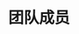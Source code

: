 <script setup>
import { VPTeamMembers } from 'vitepress/theme'

const members = [
  {
    avatar: 'https://github.com/RealLanta.png',
    name: 'RealLanta',
    title: '主要开发者',
    links: [
      { icon: 'github', link: 'https://github.com/RealLanta' },
      {
        icon: {
          svg: '<svg version="1.1" xmlns="http://www.w3.org/2000/svg" height="1024" width="1024" viewBox="0 0 1024 1024"><path d="M74.97196999 414.90963001c34.04231111-76.21594112 107.52758557-132.7710811 189.32622222-148.30554112 63.47283001-10.92266667 128.52337778 5.76474112 184.22897778 36.34820778 47.27087445 24.09054777 88.95905223 57.58672555 127.12770446 94.17765888-18.38648889 20.93511111-44.47952555 32.8286811-65.41463779 50.91176335-52.4894811-44.2368-109.95484445-88.4129189-179.73854777-99.09286002-89.80859221-14.98832555-180.40604445 56.00900779-193.99869668 144.66465223-9.8910811 52.24675555 11.5294811 107.70963001 51.39721558 142.11603001 45.14702222 39.80705223 110.62234112 50.7297189 167.96633998 35.55934777 65.536-15.83786667 116.02299221-64.92918557 155.70868224-116.93321444 61.53102222-82.04136334 112.86755555-171.12177778 168.20906666-257.28948224 15.83786667-21.78465223 53.94583666-19.6001189 66.81031112 4.36906667 72.39300779 124.03294777 143.45102222 248.85475555 215.72266666 372.94838557 8.61676999 17.17285888 5.03656334 40.71727445-10.92266666 52.4894811-14.86696334 12.07561443-37.92592555 11.65084445-52.48948224-0.78885888-85.86429667-61.59170333-171.66791111-123.30476999-257.35016221-185.1392 21.48124445-17.11217778 43.69066667-33.37481443 65.96076999-49.45540779 27.00325888 14.6849189 49.81949667 37.7438811 79.18933334 47.39223779-23.18032555-45.02565888-49.63745223-88.4129189-75.48776334-131.92154112-48.54518557 67.29576334-87.68474112 141.32716999-140.11353999 206.01363002-54.55265223 71.36142222-131.0113189 132.22494777-222.21558556 145.33214776-44.2368 3.88361443-90.23336334 4.79383666-132.40699221-11.34743666-60.86352555-21.78465223-114.14186667-66.81031111-141.75194112-125.7927111-32.10050333-63.8369189-30.46210333-142.23739221 0.24272554-206.25635556z"></path></svg>',
        },
        link: 'http://www.coolapk.com/u/14593435'
      }
    ]
  },
  {
    avatar: 'https://github.com/easterNday.png',
    name: 'easterNday',
    title: '开发者',
    links: [
      { icon: 'github', link: 'https://github.com/easterNday' },
      { 
        icon: {
          svg: '<svg role="img" viewBox="0 0 24 24" xmlns="http://www.w3.org/2000/svg"><title>Telegram</title><path d="M11.944 0A12 12 0 0 0 0 12a12 12 0 0 0 12 12 12 12 0 0 0 12-12A12 12 0 0 0 12 0a12 12 0 0 0-.056 0zm4.962 7.224c.1-.002.321.023.465.14a.506.506 0 0 1 .171.325c.016.093.036.306.02.472-.18 1.898-.962 6.502-1.36 8.627-.168.9-.499 1.201-.82 1.23-.696.065-1.225-.46-1.9-.902-1.056-.693-1.653-1.124-2.678-1.8-1.185-.78-.417-1.21.258-1.91.177-.184 3.247-2.977 3.307-3.23.007-.032.014-.15-.056-.212s-.174-.041-.249-.024c-.106.024-1.793 1.14-5.061 3.345-.48.33-.913.49-1.302.48-.428-.008-1.252-.241-1.865-.44-.752-.245-1.349-.374-1.297-.789.027-.216.325-.437.893-.663 3.498-1.524 5.83-2.529 6.998-3.014 3.332-1.386 4.025-1.627 4.476-1.635z"/></svg>',
        },
        link: 'https://t.me/EasternDay'
      }
    ]
  },
  {
    avatar: 'https://github.com/azxkenzo.png',
    name: 'azxkenzo',
    title: '开发者',
    links: [
      { icon: 'github', link: 'https://github.com/azxkenzo' }
    ]
  },
  {
    avatar: 'https://arbitrarilytong.win/img/avatar/AritxOnly.jpg',
    name: 'AritxOnly',
    title: '音乐人',
    links: [
      { 
        icon: {
          svg: '<svg role="img" viewBox="0 0 24 24" xmlns="http://www.w3.org/2000/svg"><title>Bilibili</title><path d="M17.813 4.653h.854c1.51.054 2.769.578 3.773 1.574 1.004.995 1.524 2.249 1.56 3.76v7.36c-.036 1.51-.556 2.769-1.56 3.773s-2.262 1.524-3.773 1.56H5.333c-1.51-.036-2.769-.556-3.773-1.56S.036 18.858 0 17.347v-7.36c.036-1.511.556-2.765 1.56-3.76 1.004-.996 2.262-1.52 3.773-1.574h.774l-1.174-1.12a1.234 1.234 0 0 1-.373-.906c0-.356.124-.658.373-.907l.027-.027c.267-.249.573-.373.92-.373.347 0 .653.124.92.373L9.653 4.44c.071.071.134.142.187.213h4.267a.836.836 0 0 1 .16-.213l2.853-2.747c.267-.249.573-.373.92-.373.347 0 .662.151.929.4.267.249.391.551.391.907 0 .355-.124.657-.373.906zM5.333 7.24c-.746.018-1.373.276-1.88.773-.506.498-.769 1.13-.786 1.894v7.52c.017.764.28 1.395.786 1.893.507.498 1.134.756 1.88.773h13.334c.746-.017 1.373-.275 1.88-.773.506-.498.769-1.129.786-1.893v-7.52c-.017-.765-.28-1.396-.786-1.894-.507-.497-1.134-.755-1.88-.773zM8 11.107c.373 0 .684.124.933.373.25.249.383.569.4.96v1.173c-.017.391-.15.711-.4.96-.249.25-.56.374-.933.374s-.684-.125-.933-.374c-.25-.249-.383-.569-.4-.96V12.44c0-.373.129-.689.386-.947.258-.257.574-.386.947-.386zm8 0c.373 0 .684.124.933.373.25.249.383.569.4.96v1.173c-.017.391-.15.711-.4.96-.249.25-.56.374-.933.374s-.684-.125-.933-.374c-.25-.249-.383-.569-.4-.96V12.44c.017-.391.15-.711.4-.96.249-.249.56-.373.933-.373Z"/></svg>',
        },
        link: 'https://space.bilibili.com/283375530'
      },
      {
        icon: {
          svg: '<svg width="800px" height="800px" viewBox="0 0 24 24" xmlns="http://www.w3.org/2000/svg"><g><path fill="none" d="M0 0h24v24H0z"/><path d="M10.421 11.375c-.294 1.028.012 2.064.784 2.653 1.061.81 2.565.3 2.874-.995.08-.337.103-.722.027-1.056-.23-1.001-.52-1.988-.792-2.996-1.33.154-2.543 1.172-2.893 2.394zm5.548-.287c.273 1.012.285 2.017-.127 3-1.128 2.69-4.721 3.14-6.573.826-1.302-1.627-1.28-3.961.06-5.734.78-1.032 1.804-1.707 3.048-2.054l.379-.104c-.084-.415-.188-.816-.243-1.224-.176-1.317.512-2.503 1.744-3.04 1.226-.535 2.708-.216 3.53.76.406.479.395 1.08-.025 1.464-.412.377-.996.346-1.435-.09-.247-.246-.51-.44-.877-.436-.525.006-.987.418-.945.937.037.468.173.93.3 1.386.022.078.216.135.338.153 1.334.197 2.504.731 3.472 1.676 2.558 2.493 2.861 6.531.672 9.44-1.529 2.032-3.61 3.168-6.127 3.409-4.621.44-8.664-2.53-9.7-7.058C2.515 10.255 4.84 5.831 8.795 4.25c.586-.234 1.143-.031 1.371.498.232.537-.019 1.086-.61 1.35-2.368 1.06-3.817 2.855-4.215 5.424-.533 3.433 1.656 6.776 5 7.72 2.723.77 5.658-.166 7.308-2.33 1.586-2.08 1.4-5.099-.427-6.873a3.979 3.979 0 0 0-1.823-1.013c.198.716.389 1.388.57 2.062z"/></g></svg>',
        },
        link: 'https://music.163.com/#/artist?id=34279798'
      },
      {
        icon: {
          svg: '<svg version="1.1" xmlns="http://www.w3.org/2000/svg" height="1024" width="1024" viewBox="0 0 1024 1024"><path d="M74.97196999 414.90963001c34.04231111-76.21594112 107.52758557-132.7710811 189.32622222-148.30554112 63.47283001-10.92266667 128.52337778 5.76474112 184.22897778 36.34820778 47.27087445 24.09054777 88.95905223 57.58672555 127.12770446 94.17765888-18.38648889 20.93511111-44.47952555 32.8286811-65.41463779 50.91176335-52.4894811-44.2368-109.95484445-88.4129189-179.73854777-99.09286002-89.80859221-14.98832555-180.40604445 56.00900779-193.99869668 144.66465223-9.8910811 52.24675555 11.5294811 107.70963001 51.39721558 142.11603001 45.14702222 39.80705223 110.62234112 50.7297189 167.96633998 35.55934777 65.536-15.83786667 116.02299221-64.92918557 155.70868224-116.93321444 61.53102222-82.04136334 112.86755555-171.12177778 168.20906666-257.28948224 15.83786667-21.78465223 53.94583666-19.6001189 66.81031112 4.36906667 72.39300779 124.03294777 143.45102222 248.85475555 215.72266666 372.94838557 8.61676999 17.17285888 5.03656334 40.71727445-10.92266666 52.4894811-14.86696334 12.07561443-37.92592555 11.65084445-52.48948224-0.78885888-85.86429667-61.59170333-171.66791111-123.30476999-257.35016221-185.1392 21.48124445-17.11217778 43.69066667-33.37481443 65.96076999-49.45540779 27.00325888 14.6849189 49.81949667 37.7438811 79.18933334 47.39223779-23.18032555-45.02565888-49.63745223-88.4129189-75.48776334-131.92154112-48.54518557 67.29576334-87.68474112 141.32716999-140.11353999 206.01363002-54.55265223 71.36142222-131.0113189 132.22494777-222.21558556 145.33214776-44.2368 3.88361443-90.23336334 4.79383666-132.40699221-11.34743666-60.86352555-21.78465223-114.14186667-66.81031111-141.75194112-125.7927111-32.10050333-63.8369189-30.46210333-142.23739221 0.24272554-206.25635556z"></path></svg>',
        },
        link: 'http://www.coolapk.com/u/1957498'
      }
    ]
  },
  {
    avatar: 'https://arbitrarilytong.win/img/avatar/RespectOWl.png',
    name: 'RespectOWl',
    title: '设计师',
    links: [
      { 
        icon: 'twitter', 
        link: 'https://twitter.com/owl68666984'
      },
      {
        icon: {
          svg: '<svg role="img" viewBox="0 0 24 24" xmlns="http://www.w3.org/2000/svg"><title>Telegram</title><path d="M11.944 0A12 12 0 0 0 0 12a12 12 0 0 0 12 12 12 12 0 0 0 12-12A12 12 0 0 0 12 0a12 12 0 0 0-.056 0zm4.962 7.224c.1-.002.321.023.465.14a.506.506 0 0 1 .171.325c.016.093.036.306.02.472-.18 1.898-.962 6.502-1.36 8.627-.168.9-.499 1.201-.82 1.23-.696.065-1.225-.46-1.9-.902-1.056-.693-1.653-1.124-2.678-1.8-1.185-.78-.417-1.21.258-1.91.177-.184 3.247-2.977 3.307-3.23.007-.032.014-.15-.056-.212s-.174-.041-.249-.024c-.106.024-1.793 1.14-5.061 3.345-.48.33-.913.49-1.302.48-.428-.008-1.252-.241-1.865-.44-.752-.245-1.349-.374-1.297-.789.027-.216.325-.437.893-.663 3.498-1.524 5.83-2.529 6.998-3.014 3.332-1.386 4.025-1.627 4.476-1.635z"/></svg>',
        },
        link: 'https://t.me/respectowl'
      },
      {
        icon: {
          svg: '<svg version="1.1" xmlns="http://www.w3.org/2000/svg" height="1024" width="1024" viewBox="0 0 1024 1024"><path d="M74.97196999 414.90963001c34.04231111-76.21594112 107.52758557-132.7710811 189.32622222-148.30554112 63.47283001-10.92266667 128.52337778 5.76474112 184.22897778 36.34820778 47.27087445 24.09054777 88.95905223 57.58672555 127.12770446 94.17765888-18.38648889 20.93511111-44.47952555 32.8286811-65.41463779 50.91176335-52.4894811-44.2368-109.95484445-88.4129189-179.73854777-99.09286002-89.80859221-14.98832555-180.40604445 56.00900779-193.99869668 144.66465223-9.8910811 52.24675555 11.5294811 107.70963001 51.39721558 142.11603001 45.14702222 39.80705223 110.62234112 50.7297189 167.96633998 35.55934777 65.536-15.83786667 116.02299221-64.92918557 155.70868224-116.93321444 61.53102222-82.04136334 112.86755555-171.12177778 168.20906666-257.28948224 15.83786667-21.78465223 53.94583666-19.6001189 66.81031112 4.36906667 72.39300779 124.03294777 143.45102222 248.85475555 215.72266666 372.94838557 8.61676999 17.17285888 5.03656334 40.71727445-10.92266666 52.4894811-14.86696334 12.07561443-37.92592555 11.65084445-52.48948224-0.78885888-85.86429667-61.59170333-171.66791111-123.30476999-257.35016221-185.1392 21.48124445-17.11217778 43.69066667-33.37481443 65.96076999-49.45540779 27.00325888 14.6849189 49.81949667 37.7438811 79.18933334 47.39223779-23.18032555-45.02565888-49.63745223-88.4129189-75.48776334-131.92154112-48.54518557 67.29576334-87.68474112 141.32716999-140.11353999 206.01363002-54.55265223 71.36142222-131.0113189 132.22494777-222.21558556 145.33214776-44.2368 3.88361443-90.23336334 4.79383666-132.40699221-11.34743666-60.86352555-21.78465223-114.14186667-66.81031111-141.75194112-125.7927111-32.10050333-63.8369189-30.46210333-142.23739221 0.24272554-206.25635556z"></path></svg>',
        },
        link: 'http://www.coolapk.com/u/2836376'
      }
    ]
  },
]
</script>

# 团队成员

<VPTeamMembers size="small" :members="members" />
